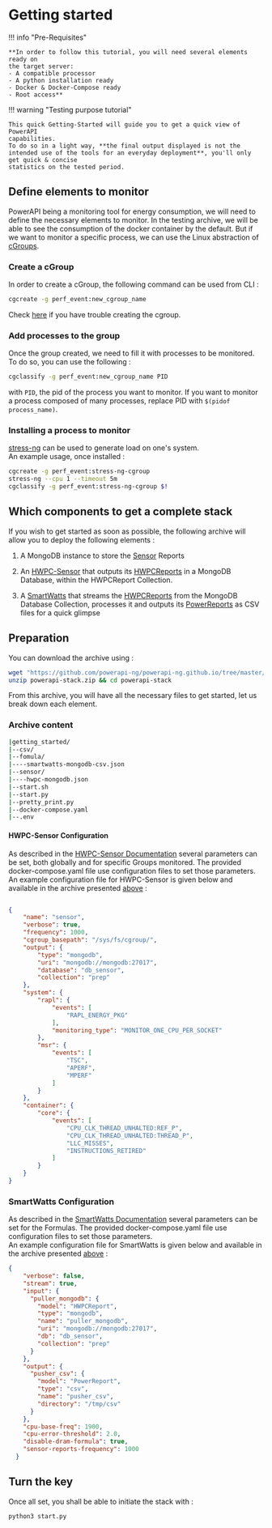 # Getting started

!!! info "Pre-Requisites"
    
    **In order to follow this tutorial, you will need several elements ready on
    the target server:  
    - A compatible processor  
    - A python installation ready  
    - Docker & Docker-Compose ready  
    - Root access**

!!! warning "Testing purpose tutorial"
    
    This quick Getting-Started will guide you to get a quick view of PowerAPI 
    capabilities.  
    To do so in a light way, **the final output displayed is not the 
    intended use of the tools for an everyday deployment**, you'll only get quick & concise 
    statistics on the tested period.

## Define elements to monitor

PowerAPI being a monitoring tool for energy consumption, we will need to define 
the necessary elements to monitor. 
In the testing archive, we will be able to see the consumption of the docker container by the default.
But if we want to monitor a specific process, we can use the Linux abstraction of [cGroups](https://www.redhat.com/sysadmin/cgroups-part-one).  

### Create a cGroup

In order to create a cGroup, the following command can be used from CLI :  

```sh
cgcreate -g perf_event:new_cgroup_name
```

Check [here](./reference/cgroup/cgroup_v1_activation.md) if you have trouble 
creating the cgroup.  

### Add processes to the group

Once the group created, we need to fill it with processes to be monitored. 
To do so, you can use the following :  

```sh
cgclassify -g perf_event:new_cgroup_name PID
```

with `PID`, the pid of the process you want to monitor. If you want to monitor a
process composed of many processes, replace PID with `$(pidof process_name)`.

### Installing a process to monitor

[stress-ng](https://wiki.ubuntu.com/Kernel/Reference/stress-ng) can be used to 
generate load on one's system.  
An example usage, once installed :  

```sh  
cgcreate -g perf_event:stress-ng-cgroup
stress-ng --cpu 1 --timeout 5m
cgclassify -g perf_event:stress-ng-cgroup $!
```

## Which components to get a complete stack  

If you wish to get started as soon as possible, the following archive will allow you to deploy the following elements :  

1. A MongoDB instance to store the [Sensor](./reference/sensors/hwpc-sensor.md)
Reports

3. An [HWPC-Sensor](./reference/sensors/hwpc-sensor.md) that outputs its 
[HWPCReports](./reference/reports/report.md#HWPCReport) in a MongoDB Database, 
within the HWPCReport Collection.  

4. A [SmartWatts](./reference/formulas/smartwatts.md) that streams the 
[HWPCReports](./reference/reports/report.md#HWPCReport) from the MongoDB 
Database Collection, processes it and outputs its 
[PowerReports](./reference/reports/report.md#PowerReports) as CSV files for a 
quick glimpse 

## Preparation

You can download the archive using :   

```sh 
wget "https://github.com/powerapi-ng/powerapi-ng.github.io/tree/master/examples/powerapi-stack.zip"
unzip powerapi-stack.zip && cd powerapi-stack
```

From this archive, you will have all the necessary files to get started, let us break down each element.  

### Archive content

```sh
|getting_started/
|--csv/
|--fomula/
|----smartwatts-mongodb-csv.json
|--sensor/
|----hwpc-mongodb.json
|--start.sh
|--start.py
|--pretty_print.py
|--docker-compose.yaml
|--.env
```

#### HWPC-Sensor Configuration

As described in the [HWPC-Sensor Documentation](./reference/sensors/hwpc-sensor.md#global-parameters) 
several parameters can be set, both globally and for specific Groups monitored. 
The provided docker-compose.yaml file use configuration files to set those parameters.  
An example configuration file for HWPC-Sensor is given below and available in the archive presented [above](./getting_started.md#preparation) :  

```json title="powerapi-stack/hwpc-sensor-config.json"

{
    "name": "sensor",
    "verbose": true,
    "frequency": 1000,
    "cgroup_basepath": "/sys/fs/cgroup/",
    "output": {
        "type": "mongodb",
        "uri": "mongodb://mongodb:27017",
        "database": "db_sensor",
        "collection": "prep"
    },
    "system": {
        "rapl": {
            "events": [
                "RAPL_ENERGY_PKG"
            ],
            "monitoring_type": "MONITOR_ONE_CPU_PER_SOCKET"
        },
        "msr": {
            "events": [
                "TSC",
                "APERF",
                "MPERF"
            ]
        }
    },
    "container": {
        "core": {
            "events": [
                "CPU_CLK_THREAD_UNHALTED:REF_P",
                "CPU_CLK_THREAD_UNHALTED:THREAD_P",
                "LLC_MISSES",
                "INSTRUCTIONS_RETIRED"
            ]
        }
    }
}
```

### SmartWatts Configuration

As described in the [SmartWatts Documentation](./reference/formulas/smartwatts.md#global-parameters) 
several parameters can be set for the Formulas. 
The provided docker-compose.yaml file use configuration files to set those parameters.  
An example configuration file for SmartWatts is given below and available in the archive presented [above](./getting_started.md#preparation) :  

```json title="powerapi-stack/smartwatts-config.json"
{
    "verbose": false,
    "stream": true,
    "input": {
      "puller_mongodb": {
        "model": "HWPCReport",
        "type": "mongodb",
        "name": "puller_mongodb",
        "uri": "mongodb://mongodb:27017",
        "db": "db_sensor",
        "collection": "prep"
      }
    },
    "output": {
      "pusher_csv": {
        "model": "PowerReport",
        "type": "csv",
        "name": "pusher_csv",
        "directory": "/tmp/csv"
      }
    },
    "cpu-base-freq": 1900,
    "cpu-error-threshold": 2.0,
    "disable-dram-formula": true,
    "sensor-reports-frequency": 1000
  }

```

## Turn the key 

Once all set, you shall be able to initiate the stack with :  

```sh
python3 start.py
```

